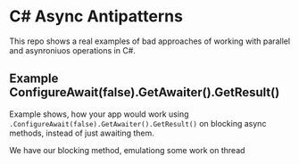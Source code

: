 # C# Async Antipatterns
This repo shows a real examples of bad approaches of working with parallel and asynroniuos operations in C#.


## Example ConfigureAwait(false).GetAwaiter().GetResult()
Example shows, how your app would work using `.ConfigureAwait(false).GetAwaiter().GetResult()` on blocking async methods, instead of just awaiting them.

We have our blocking method, emulationg some work on thread 
